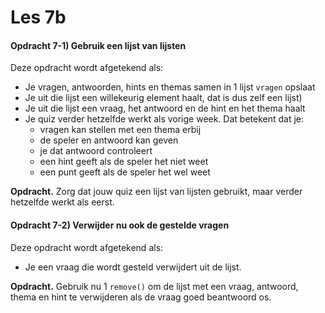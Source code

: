 # Les 7b

#### Opdracht 7-1\) Gebruik een lijst van lijsten

Deze opdracht wordt afgetekend als:

* Je vragen, antwoorden, hints en themas samen in 1 lijst `vragen` opslaat
* Je uit die lijst een willekeurig element haalt, dat is dus zelf een lijst\)
* Je uit die lijst een vraag, het antwoord en de hint en het thema haalt
* Je quiz verder hetzelfde werkt als vorige week. Dat betekent dat je:
  * vragen kan stellen met een thema erbij
  * de speler en antwoord kan geven
  * je dat antwoord controleert
  * een hint geeft als de speler het niet weet
  * een punt geeft als de speler het wel weet

**Opdracht.** Zorg dat jouw quiz een lijst van lijsten gebruikt, maar verder hetzelfde werkt als eerst.

#### Opdracht 7-2\) Verwijder nu ook de gestelde vragen 

Deze opdracht wordt afgetekend als:

* Je een vraag die wordt gesteld verwijdert uit de lijst.

**Opdracht.** Gebruik nu 1 `remove()` om de lijst met een vraag, antwoord, thema en hint te verwijderen als de vraag goed beantwoord os.













